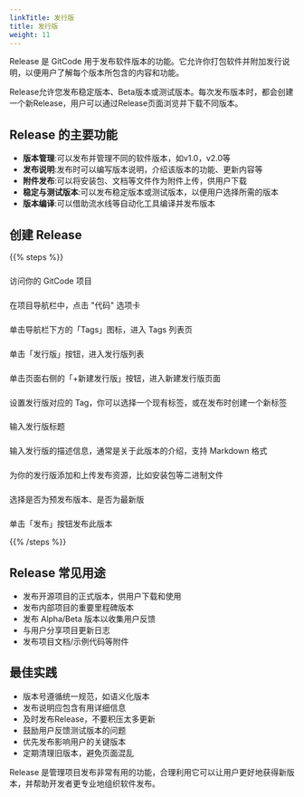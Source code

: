 ```yaml
---
linkTitle: 发行版
title: 发行版
weight: 11
---
```


Release 是 GitCode 用于发布软件版本的功能。它允许你打包软件并附加发行说明，以便用户了解每个版本所包含的内容和功能。 

Release允许您发布稳定版本、Beta版本或测试版本。每次发布版本时，都会创建一个新Release，用户可以通过Release页面浏览并下载不同版本。

## Release 的主要功能

- **版本管理**:可以发布并管理不同的软件版本，如v1.0，v2.0等
- **发布说明**:发布时可以编写版本说明，介绍该版本的功能、更新内容等
- **附件发布**:可以将安装包、文档等文件作为附件上传，供用户下载
- **稳定与测试版本**:可以发布稳定版本或测试版本，以便用户选择所需的版本
- **版本编译**:可以借助流水线等自动化工具编译并发布版本

## 创建 Release

{{% steps %}}

###
访问你的 GitCode 项目

###
在项目导航栏中，点击 "代码" 选项卡

###
单击导航栏下方的「Tags」图标，进入 Tags 列表页

###
单击「发行版」按钮，进入发行版列表

###
单击页面右侧的「+新建发行版」按钮，进入新建发行版页面

###
设置发行版对应的 Tag，你可以选择一个现有标签，或在发布时创建一个新标签

###
输入发行版标题

###
输入发行版的描述信息，通常是关于此版本的介绍，支持 Markdown 格式

###
为你的发行版添加和上传发布资源，比如安装包等二进制文件

###
选择是否为预发布版本、是否为最新版

###
单击「发布」按钮发布此版本

{{% /steps %}}

## Release 常见用途

- 发布开源项目的正式版本，供用户下载和使用
- 发布内部项目的重要里程碑版本
- 发布 Alpha/Beta 版本以收集用户反馈
- 与用户分享项目更新日志
- 发布项目文档/示例代码等附件

## 最佳实践

- 版本号遵循统一规范，如语义化版本
- 发布说明应包含有用详细信息
- 及时发布Release，不要积压太多更新
- 鼓励用户反馈测试版本的问题
- 优先发布影响用户的关键版本
- 定期清理旧版本，避免页面混乱

Release 是管理项目发布非常有用的功能，合理利用它可以让用户更好地获得新版本，并帮助开发者更专业地组织软件发布。